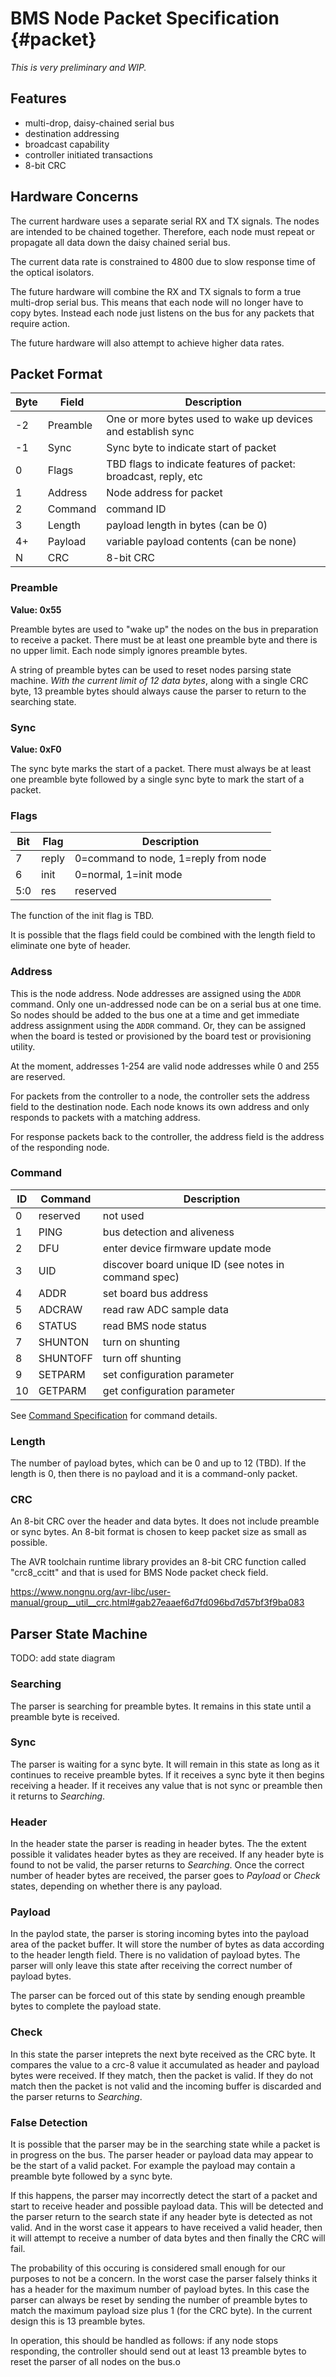 BMS Node Packet Specification {#packet}
=============================

_This is very preliminary and WIP._

Features
--------

* multi-drop, daisy-chained serial bus
* destination addressing
* broadcast capability
* controller initiated transactions
* 8-bit CRC

Hardware Concerns
-----------------

The current hardware uses a separate serial RX and TX signals. The nodes are
intended to be chained together. Therefore, each node must repeat or propagate
all data down the daisy chained serial bus.

The current data rate is constrained to 4800 due to slow response time of the
optical isolators.

The future hardware will combine the RX and TX signals to form a true
multi-drop serial bus. This means that each node will no longer have to copy
bytes. Instead each node just listens on the bus for any packets that require
action.

The future hardware will also attempt to achieve higher data rates.

Packet Format
-------------

|Byte| Field  | Description                                                 |
|----|--------|-------------------------------------------------------------|
| -2 |Preamble| One or more bytes used to wake up devices and establish sync|
| -1 | Sync   | Sync byte to indicate start of packet                       |
|  0 | Flags  | TBD flags to indicate features of packet: broadcast, reply, etc|
|  1 | Address| Node address for packet                                     |
|  2 | Command| command ID                                                  |
|  3 | Length | payload length in bytes (can be 0)                          |
|  4+| Payload| variable payload contents (can be none)                     |
|  N | CRC    | 8-bit CRC                                                   |

### Preamble

**Value: 0x55**

Preamble bytes are used to "wake up" the nodes on the bus in preparation to
receive a packet. There must be at least one preamble byte and there is no
upper limit. Each node simply ignores preamble bytes.

A string of preamble bytes can be used to reset nodes parsing state machine.
_With the current limit of 12 data bytes_, along with a single CRC byte, 13
preamble bytes should always cause the parser to return to the searching
state.

### Sync

**Value: 0xF0**

The sync byte marks the start of a packet. There must always be at least one
preamble byte followed by a single sync byte to mark the start of a packet.

### Flags

| Bit | Flag | Description                          |
|-----|------|--------------------------------------|
|  7  | reply| 0=command to node, 1=reply from node |
|  6  | init | 0=normal, 1=init mode                |
| 5:0 | res  | reserved                             |

The function of the init flag is TBD.

It is possible that the flags field could be combined with the length field
to eliminate one byte of header.

### Address

This is the node address. Node addresses are assigned using the `ADDR` command.
Only one un-addressed node can be on a serial bus at one time. So nodes should
be added to the bus one at a time and get immediate address assignment using
the `ADDR` command. Or, they can be assigned when the board is tested or
provisioned by the board test or provisioning utility.

At the moment, addresses 1-254 are valid node addresses while 0 and 255 are
reserved.

For packets from the controller to a node, the controller sets the address
field to the destination node. Each node knows its own address and only
responds to packets with a matching address.

For response packets back to the controller, the address field is the address
of the responding node.

### Command

| ID | Command | Description                       |
|----|---------|-----------------------------------|
|  0 | reserved| not used                          |
|  1 | PING    | bus detection and aliveness       |
|  2 | DFU     | enter device firmware update mode |
|  3 | UID     | discover board unique ID (see notes in command spec)|
|  4 | ADDR    | set board bus address             |
|  5 | ADCRAW  | read raw ADC sample data          |
|  6 | STATUS  | read BMS node status              |
|  7 | SHUNTON | turn on shunting                  |
|  8 | SHUNTOFF| turn off shunting                 |
|  9 | SETPARM | set configuration parameter       |
| 10 | GETPARM | get configuration parameter       |

See [Command Specification](command) for command details.

### Length

The number of payload bytes, which can be 0 and up to 12 (TBD). If the length
is 0, then there is no payload and it is a command-only packet.

### CRC

An 8-bit CRC over the header and data bytes. It does not include preamble or
sync bytes. An 8-bit format is chosen to keep packet size as small as possible.

The AVR toolchain runtime library provides an 8-bit CRC function called
"crc8_ccitt" and that is used for BMS Node packet check field.

https://www.nongnu.org/avr-libc/user-manual/group__util__crc.html#gab27eaaef6d7fd096bd7d57bf3f9ba083

Parser State Machine
--------------------

TODO: add state diagram

### Searching

The parser is searching for preamble bytes. It remains in this state until a
preamble byte is received.

### Sync

The parser is waiting for a sync byte. It will remain in this state as long
as it continues to receive preamble bytes. If it receives a sync byte it then
begins receiving a header. If it receives any value that is not sync or
preamble then it returns to *Searching*.

### Header

In the header state the parser is reading in header bytes. The the extent
possible it validates header bytes as they are received. If any header byte
is found to not be valid, the parser returns to *Searching*. Once the correct
number of header bytes are received, the parser goes to *Payload* or *Check*
states, depending on whether there is any payload.

### Payload

In the paylod state, the parser is storing incoming bytes into the payload
area of the packet buffer. It will store the number of bytes as data according
to the header length field. There is no validation of payload bytes. The parser
will only leave this state after receiving the correct number of payload bytes.

The parser can be forced out of this state by sending enough preamble bytes to
complete the payload state.

### Check

In this state the parser inteprets the next byte received as the CRC byte.
It compares the value to a crc-8 value it accumulated as header and payload
bytes were received. If they match, then the packet is valid. If they do not
match then the packet is not valid and the incoming buffer is discarded and
the parser returns to *Searching*.

### False Detection

It is possible that the parser may be in the searching state while a packet
is in progress on the bus. The parser header or payload data may appear to
be the start of a valid packet. For example the payload may contain a preamble
byte followed by a sync byte.

If this happens, the parser may incorrectly detect the start of a packet and
start to receive header and possible payload data. This will be detected and
the parser return to the search state if any header byte is detected as not
valid. And in the worst case it appears to have received a valid header, then
it will attempt to receive a number of data bytes and then finally the CRC will
fail.

The probability of this occuring is considered small enough for our purposes to
not be a concern. In the worst case the parser falsely thinks it has a header
for the maximum number of payload bytes. In this case the parser can always be
reset by sending the number of preamble bytes to match the maximum payload
size plus 1 (for the CRC byte). In the current design this is 13 preamble
bytes.

In operation, this should be handled as follows: if any node stops responding,
the controller should send out at least 13 preamble bytes to reset the parser
of all nodes on the bus.o

